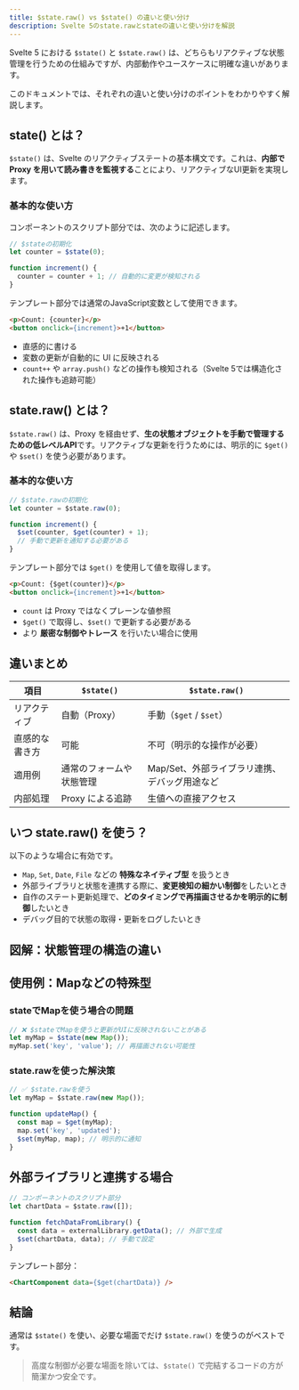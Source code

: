 ```yaml
---
title: $state.raw() vs $state() の違いと使い分け
description: Svelte 5のstate.rawとstateの違いと使い分けを解説
---
```


<script lang="ts">
  import Mermaid from '$lib/components/Mermaid.svelte';

  const flowChartCode = `flowchart TB
  subgraph UI["UI コンポーネント"]
    A[ ]
  end

  subgraph ProxyState["$state"]
    subgraph Proxyで包まれた状態
      B[ ]
    end
  end

  subgraph RawState["$state.raw()<br>生の状態"]
    subgraph 生の状態
      C[ ]
    end
  end

  A <-- 自動同期 --> B
  A <-- 明示的に $get/$set --> C`;
</script>


Svelte 5 における `$state()` と `$state.raw()` は、どちらもリアクティブな状態管理を行うための仕組みですが、内部動作やユースケースに明確な違いがあります。

このドキュメントでは、それぞれの違いと使い分けのポイントをわかりやすく解説します。
  
## state() とは？

`$state()` は、Svelte のリアクティブステートの基本構文です。これは、**内部で Proxy を用いて読み書きを監視する**ことにより、リアクティブなUI更新を実現します。

### 基本的な使い方

コンポーネントのスクリプト部分では、次のように記述します。

```typescript
// $stateの初期化
let counter = $state(0);

function increment() {
  counter = counter + 1; // 自動的に変更が検知される
}
```

テンプレート部分では通常のJavaScript変数として使用できます。

```html
<p>Count: {counter}</p>
<button onclick={increment}>+1</button>
```

* 直感的に書ける
* 変数の更新が自動的に UI に反映される
* `count++` や `array.push()` などの操作も検知される（Svelte 5では構造化された操作も追跡可能）
  
## state.raw() とは？

`$state.raw()` は、Proxy を経由せず、**生の状態オブジェクトを手動で管理するための低レベルAPI**です。リアクティブな更新を行うためには、明示的に `$get()` や `$set()` を使う必要があります。

### 基本的な使い方

```typescript
// $state.rawの初期化
let counter = $state.raw(0);

function increment() {
  $set(counter, $get(counter) + 1);
  // 手動で更新を通知する必要がある
}
```

テンプレート部分では `$get()` を使用して値を取得します。

```html
<p>Count: {$get(counter)}</p>
<button onclick={increment}>+1</button>
```

* `count` は Proxy ではなくプレーンな値参照
* `$get()` で取得し、`$set()` で更新する必要がある
* より **厳密な制御やトレース** を行いたい場合に使用
  
## 違いまとめ

| 項目 | `$state()` | `$state.raw()` |
| --- |--- |--- |
| リアクティブ | 自動（Proxy） | 手動（`$get` / `$set`） |
| 直感的な書き方 | 可能 | 不可（明示的な操作が必要） |
| 適用例 | 通常のフォームや状態管理 | Map/Set、外部ライブラリ連携、デバッグ用途など |
| 内部処理 | Proxy による追跡 | 生値への直接アクセス |
  
## いつ state.raw() を使う？

以下のような場合に有効です。

* `Map`, `Set`, `Date`, `File` などの **特殊なネイティブ型** を扱うとき
* 外部ライブラリと状態を連携する際に、**変更検知の細かい制御**をしたいとき
* 自作のステート更新処理で、**どのタイミングで再描画させるかを明示的に制御**したいとき
* デバッグ目的で状態の取得・更新をログしたいとき
  

## 図解：状態管理の構造の違い

<Mermaid code={flowChartCode} />

## 使用例：Mapなどの特殊型

### stateでMapを使う場合の問題

```typescript
// ❌ $stateでMapを使うと更新がUIに反映されないことがある
let myMap = $state(new Map());
myMap.set('key', 'value'); // 再描画されない可能性
```

### state.rawを使った解決策

```typescript
// ✅ $state.rawを使う
let myMap = $state.raw(new Map());

function updateMap() {
  const map = $get(myMap);
  map.set('key', 'updated');
  $set(myMap, map); // 明示的に通知
}
```

## 外部ライブラリと連携する場合

```typescript
// コンポーネントのスクリプト部分
let chartData = $state.raw([]);

function fetchDataFromLibrary() {
  const data = externalLibrary.getData(); // 外部で生成
  $set(chartData, data); // 手動で設定
}
```

テンプレート部分：

```html
<ChartComponent data={$get(chartData)} />
```

## 結論

通常は `$state()` を使い、必要な場面でだけ `$state.raw()` を使うのがベストです。

> 高度な制御が必要な場面を除いては、`$state()` で完結するコードの方が簡潔かつ安全です。